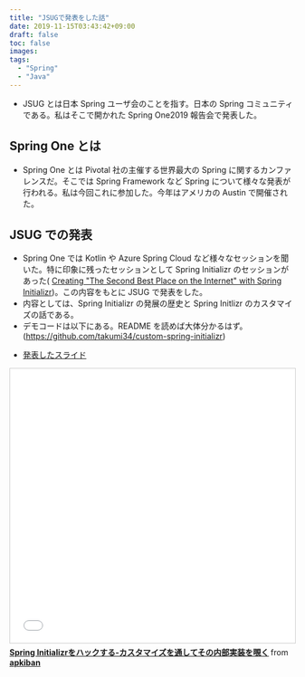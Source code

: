 ```yaml
---
title: "JSUGで発表をした話"
date: 2019-11-15T03:43:42+09:00
draft: false
toc: false
images:
tags:
  - "Spring"
  - "Java"
---
```


- JSUG とは日本 Spring ユーザ会のことを指す。日本の Spring コミュニティである。私はそこで開かれた Spring One2019 報告会で発表した。

## Spring One とは

- Spring One とは Pivotal 社の主催する世界最大の Spring に関するカンファレンスだ。そこでは Spring Framework など Spring について様々な発表が行われる。私は今回これに参加した。今年はアメリカの Austin で開催された。

## JSUG での発表

- Spring One では Kotlin や Azure Spring Cloud など様々なセッションを聞いた。特に印象に残ったセッションとして Spring Initializr のセッションがあった( [Creating "The Second Best Place on the Internet" with Spring Initializr](https://www.slideshare.net/Pivotal/creating-the-second-best-place-on-the-internet-with-spring-initializr/Pivotal/creating-the-second-best-place-on-the-internet-with-spring-initializr))。この内容をもとに JSUG で発表をした。
- 内容としては、Spring Initializr の発展の歴史と Spring Initlizr のカスタマイズの話である。
- デモコードは以下にある。README を読めば大体分かるはず。(https://github.com/takumi34/custom-spring-initializr)

* [発表したスライド](https://www.slideshare.net/apkiban/spring-initializr)



<iframe src="//www.slideshare.net/slideshow/embed_code/key/t4XKHDRMrhP0Uy" width="595" height="485" frameborder="0" marginwidth="0" marginheight="0" scrolling="no" style="border:1px solid #CCC; border-width:1px; margin-bottom:5px; max-width: 100%;" allowfullscreen> </iframe> <div style="margin-bottom:5px"> <strong> <a href="//www.slideshare.net/apkiban/spring-initializr" title="Spring Initializrをハックする-カスタマイズを通してその内部実装を覗く" target="_blank">Spring Initializrをハックする-カスタマイズを通してその内部実装を覗く</a> </strong> from <strong><a href="https://www.slideshare.net/apkiban" target="_blank">apkiban</a></strong> </div>
